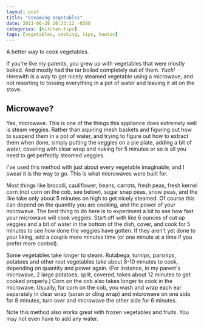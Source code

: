 ```yaml
---
layout: post
title: "Steaming Vegetables"
date: 2011-06-28 20:33:12 -0500
categories: [kitchen-tips]
tags: [vegetables, cooking, tips, howtos]
---
```


A better way to cook vegetables.

If you're like my parents, you grew up with vegetables that were
mostly boiled. And mostly had the tar boiled completely out of
them. *Yuck!* Herewith is a way to get nicely steamed vegetable using
a microwave, and not resorting to tossing everything in a pot of water
and leaving it sit on the stove.

## Microwave?

Yes, microwave. This is one of the things this appliance does
extremely well is steam veggies. Rather than aquiring mesh baskets and
figuring out how to suspend them in a pot of water, and trying to
figure out how to extract them when done, simply putting the veggies
on a pie plate, adding a bit of water, covering with clear wrap and
nuking for 5 minutes or so is all you need to get perfectly steamed
veggies.

I've used this method with just about every vegetable imaginable, and
I swear it is the way to go. This is what microwaves were built for.

Most things like brocolli, cauliflower, beans, carrots, fresh peas,
fresh kernel corn (not corn on the cob, see below), sugar snap peas,
snow peas, and the like take only about 5 minutes on high to get
nicely steamed. Of course this can depend on the quantity you are
cooking, and the power of your microwave. The best thing to do here is
to experiment a bit to see how fast your microwave will cook
veggies. Start off with like 6 ounces of cut up veggies and a bit of
water in the bottom of the dish, cover, and cook for 5 minutes to see
how done the veggies have gotten. If they aren't yet done to your
liking, add a couple more minutes time (or one minute at a time if you
prefer more control).

Some vegetables take longer to steam. Rutabega, turnips, parsnips,
potatoes and other root vegetables take about 8-10 minutes to cook,
depending on quantity and power again. (For instance, in my parent's
microwave, 2 large potatoes, split, covered, takes about 12 minutes to
get cooked properly.) Corn on the cob also takes longer to cook in the
microwave. Usually, for corn on the cob, you wash and wrap each ear
separately in clear wrap (saran or cling wrap) and microwave on one
side for 8 minutes, turn over and microwave the other side for 6
minutes.

Note this method also works great with frozen vegetables and
fruits. You may not even have to add any water.
